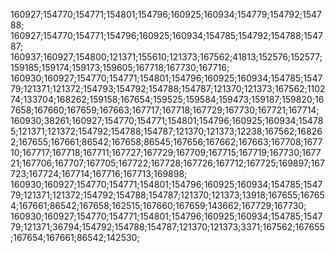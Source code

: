 
160927;154770;154771;154801;154796;160925;160934;154779;154792;154788;
160927;154770;154771;154796;160925;160934;154785;154792;154788;154787;
160937;160927;154800;121371;155610;121373;167562;41813;152576;152577;159185;159174;159173;159605;167718;167730;167716;
160930;160927;154770;154771;154801;154796;160925;160934;154785;154779;121371;121372;154793;154792;154788;154787;121370;121373;167562;110274;133704;168262;159158;167654;159525;159584;159473;159187;159820;167658;167660;167659;167663;167717;167718;167729;167730;167721;167714;
160930;38261;160927;154770;154771;154801;154796;160925;160934;154785;121371;121372;154792;154788;154787;121370;121373;12238;167562;168262;167655;167661;86542;167658;86545;167656;167662;167663;167708;167710;167717;167718;167711;167727;167729;167709;167715;167719;167730;167721;167706;167707;167705;167722;167728;167726;167712;167725;169897;167723;167724;167714;167716;167713;169898;
160930;160927;154770;154771;154801;154796;160925;160934;154785;154779;121371;121372;154792;154788;154787;121370;121373;13918;167655;167654;167661;86542;167658;162515;167660;167659;143662;167729;167730;
160930;160927;154770;154771;154801;154796;160925;160934;154785;154779;121371;36794;154792;154788;154787;121370;121373;3371;167562;167655;167654;167661;86542;142530;

